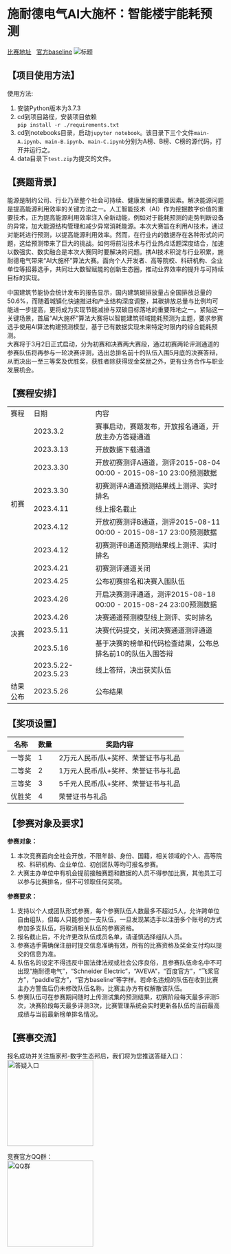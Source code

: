 <h1>施耐德电气AI大施杯：智能楼宇能耗预测</h1>
<a href="https://aistudio.baidu.com/aistudio/competition/detail/856">比赛地址</a>&nbsp;&nbsp;
<a href="https://bang.schneider-electric.cn/kms/pc/detail/question/1633719451474071554">官方baseline</a>
<img alt="标题" src="https://fanyiapp.cdn.bcebos.com/cms/image/b0125dafa60010361ae57c00a592a2fd.png" />
<h2>【项目使用方法】</h2>
使用方法:<br />
<ol>
<li>安装Python版本为3.7.3</li>
<li>cd到项目路径，安装项目依赖<br /><code>pip install -r ./requirements.txt</code></li>
<li>cd到notebooks目录，启动<code>jupyter notebook</code>。该目录下三个文件<code>main-A.ipynb</code>、<code>main-B.ipynb</code>、<code>main-C.ipynb</code>分别为A榜、B榜、C榜的源代码，打开并运行之。</li>
<li>data目录下<code>test.zip</code>为提交的文件。</li>
</ol>
<h2>【赛题背景】</h2>
<p>
能源是制约公司、行业乃至整个社会可持续、健康发展的重要因素。解决能源问题是提高能源利用效率的关键方法之一。人工智能技术（AI）作为挖掘数字价值的重要技术，正为提高能源利用效率注入全新动能，例如对于能耗预测的走势判断设备的异常，加大能源结构管理和减少异常消耗能源。本次大赛旨在利用AI技术，通过对能耗进行预测，以提高能源利用效率。然而，在行业内的数据存在各种形式的问题，这给预测带来了巨大的挑战。如何将前沿技术与行业热点话题深度结合，加速以数强实、数实融合是本次大赛同时要解决的问题。携AI技术积淀与行业积累，施耐德电气带来“AI大施杯”算法大赛。面向个人开发者、高等院校、科研机构、企业单位等招募选手，共同壮大数智赋能的创新生态圈，推动业界效率的提升与可持续目标的实现。
</p>
<p>
中国建筑节能协会统计发布的报告显示，国内建筑碳排放量占全国排放总量的50.6%，而随着城镇化快速推进和产业结构深度调整，其碳排放总量与比例均可能进一步提高，更将成为实现节能减排与双碳目标落地的重要阵地之一。紧贴这一关键场景，首届“AI大施杯”算法大赛将以智能建筑领域能耗预测为主题，要求参赛选手使用AI算法构建预测模型，基于已有数据实现未来特定时限内的综合能耗预测。<br />
大赛将于3月2日正式启动，分为初赛和决赛两大赛段，通过初赛两轮评测通道的参赛队伍将再参与一轮决赛评测，选出总排名前十的队伍入围5月底的决赛答辩，从而决出一至三等奖及优胜奖，获胜者除获得现金奖励之外，更有业务合作与职业发展机会。
</p>
<h2>【赛程安排】</h2>
<table>
	<tbody>
	<tr>
	    <td>赛程</td>
	    <td>日期</td>
	    <td>内容</td>  
	</tr>
	<tr>
	    <td rowspan="9">初赛</td>
	    <td>2023.3.2</td>
        <td>赛事启动，赛题发布，开放报名通道，开放主办方答疑通道</td>
	</tr>
	<tr>
	    <td>2023.3.13</td>
        <td>开放数据下载通道</td>
	</tr>
	<tr>
	    <td>2023.3.30</td>
        <td>开放初赛测评A通道，测评2015-08-04 00:00&nbsp;-&nbsp;2015-08-10 23:00预测数据</td>
	</tr>
	<tr>
	    <td>2023.3.30</td>
        <td>初赛测评A通道预测结果线上测评、实时排名</td>
	</tr>
	<tr>
	    <td>2023.4.11</td>
        <td>线上报名截止</td>
	</tr>
	<tr>
	    <td>2023.4.12</td>
        <td>开放初赛测评B通道，测评2015-08-11 00:00 - 2015-08-17 23:00预测数据</td>
	</tr>
	<tr>
	    <td>2023.4.12</td>
        <td>初赛测评B通道预测结果线上测评、实时排名</td>
	</tr>
	<tr>
	    <td>2023.4.21</td>
        <td>初赛测评通道关闭</td>
	</tr>
	<tr>
	    <td>2023.4.25</td>
        <td>公布初赛排名和决赛入围队伍</td>
	</tr>
	<tr>
	    <td rowspan="5">决赛</td>
	    <td>2023.4.26</td>
	    <td>开启决赛测评通道，测评2015-08-18 00:00 - 2015-08-24 23:00预测数据</td>  
	</tr>
	<tr>
	    <td>2023.4.26</td>
        <td>决赛通道预测模型线上测评、实时排名</td>
	</tr>
	<tr>
	    <td>2023.5.11</td>
        <td>决赛代码提交，关闭决赛通道测评通道</td>
	</tr>
	<tr>
	    <td>2023.5.16</td>
        <td>基于决赛的榜单和代码检查结果，公布总排名前10的队伍入围答辩</td>
	</tr>
	<tr>
	    <td>2023.5.22-2023.5.23</td>
        <td>线上答辩，决出获奖队伍</td>
	</tr>
	<tr>
	    <td>结果公布</td>
	    <td>2023.5.26</td>
	    <td>公布结果</td>  
	</tr>
</tbody></table>
<h2>【奖项设置】</h2>
<table>
<thead>
<tr>
<th>名称</th>
<th>数量</th>
<th>奖励内容</th>
</tr>
</thead>
<tbody>
<tr>
<td>一等奖</td>
<td>1</td>
<td>2万元人民币/队+奖杯、荣誉证书与礼品</td>
</tr>
<tr>
<td>二等奖</td>
<td>2</td>
<td>1万元人民币/队+奖杯、荣誉证书与礼品</td>
</tr>
<tr>
<td>三等奖</td>
<td>3</td>
<td>5千元人民币/队+奖杯、荣誉证书与礼品</td>
</tr>
<tr>
<td>优胜奖</td>
<td>4</td>
<td>荣誉证书与礼品</td>
</tr>
</tbody>
</table>
<h2>【参赛对象及要求】</h2>
<strong>参赛对象：</strong>
<ol>
<li>本次竞赛面向全社会开放，不限年龄、身份、国籍，相关领域的个人、高等院校、科研机构、企业单位、初创团队等均可报名参赛。</li>
<li>大赛主办单位中有机会提前接触赛题和数据的人员不得参加比赛，其他员工可以参与比赛排名，但不可领取任何奖项。</li>
</ol>
<strong>参赛要求：</strong>
<ol>
<li>支持以个人或团队形式参赛，每个参赛队伍人数最多不超过5人，允许跨单位自由组队，但每人只能参加一支队伍，一旦发现某选手以注册多个账号的方式参加多支队伍，将取消相关队伍的参赛资格。</li>
<li>报名截止后，不允许更改队伍成员名单，请谨慎选择组队人员。</li>
<li>参赛选手需确保注册时提交信息准确有效，所有的比赛资格及奖金支付均以提交的信息为准。</li>
<li>队伍名的设定不得违反中国法律法规或社会公序良俗，且参赛队伍命名中不可出现“施耐德电气”，“Schneider Electric”，“AVEVA”，“百度官方”，“飞桨官方”，“paddle官方”，“官方baseline”等字样。若命名违规的队伍在收到比赛主办方警告后仍未修改队伍名称，比赛主办方有权解散该队伍。</li>
<li>参赛队伍可在参赛期间随时上传测试集的预测结果，初赛阶段每天最多评测5次，决赛阶段每天最多评测3次，比赛管理系统会实时更新各队伍的当前最高成绩与当前最新榜单排名情况。</li>
</ol>
<h2>【赛事交流】</h2>
<p>报名成功并关注施家邦-数字生态邦后，我们将为您推送答疑入口：<br>
<img height="200" width="200" alt="答疑入口" src="https://fanyiapp.cdn.bcebos.com/cms/image/ac4fbec39441bddb3bdb1a8ad85485bb.png" /></p>
<p>竞赛官方QQ群：<br>
<img height="200" width="200" alt="QQ群" src="https://fanyiapp.cdn.bcebos.com/cms/image/fe3ff3dd3fc9795b5e4be1cb179f34b6.png" /></p>